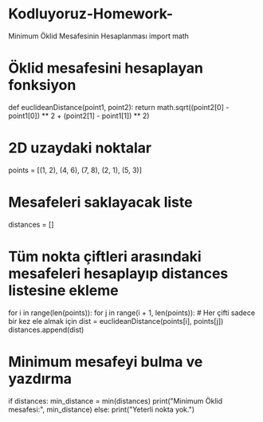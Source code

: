 # Kodluyoruz-Homework-
Minimum Öklid Mesafesinin Hesaplanması
import math

# Öklid mesafesini hesaplayan fonksiyon
def euclideanDistance(point1, point2):
    return math.sqrt((point2[0] - point1[0]) ** 2 + (point2[1] - point1[1]) ** 2)

# 2D uzaydaki noktalar
points = [(1, 2), (4, 6), (7, 8), (2, 1), (5, 3)]

# Mesafeleri saklayacak liste
distances = []

# Tüm nokta çiftleri arasındaki mesafeleri hesaplayıp distances listesine ekleme
for i in range(len(points)):
    for j in range(i + 1, len(points)):  # Her çifti sadece bir kez ele almak için
        dist = euclideanDistance(points[i], points[j])
        distances.append(dist)

# Minimum mesafeyi bulma ve yazdırma
if distances:
    min_distance = min(distances)
    print("Minimum Öklid mesafesi:", min_distance)
else:
    print("Yeterli nokta yok.")
